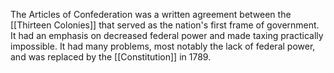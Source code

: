 The Articles of Confederation was a written agreement between the [[Thirteen Colonies]] that served as the nation's first frame of government. It had an emphasis on decreased federal power and made taxing practically impossible. It had many problems, most notably the lack of federal power, and was replaced by the [[Constitution]] in 1789.